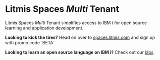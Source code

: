 # Litmis Spaces _Multi_ Tenant

Litmis Spaces _Multi_ Tenant simplifies access to IBM i for open source learning and application development.

**Looking to kick the tires?**  Head on over to [spaces.litmis.com](https://spaces.litmis.com/) and sign up with promo code \`BETA\`.

**Looking to learn an open source language on IBM i?**  Check out our [labs](/multi-tenant/labs.md).

